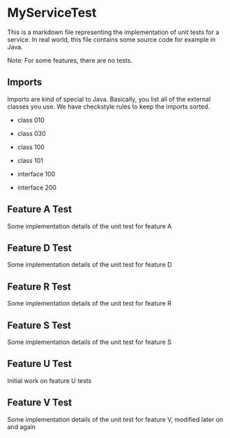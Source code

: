 MyServiceTest
=============

This is a markdown file representing
the implementation of unit tests for a service.
In real world, this file contains some source
code for example in Java.

Note: For some features, there are no tests.

Imports
-------

Imports are kind of special to Java.
Basically, you list all of the external classes
you use. We have checkstyle rules to keep the
imports sorted.

- class 010
- class 030
- class 100
- class 101

- interface 100
- interface 200

Feature A Test
--------------

Some implementation details of the unit test for feature A

Feature D Test
--------------

Some implementation details of the unit test for feature D

Feature R Test
--------------

Some implementation details of the unit test for feature R

Feature S Test
--------------

Some implementation details of the unit test for feature S

Feature U Test
--------------

Initial work on feature U tests

Feature V Test
--------------

Some implementation details of the unit test for feature V,
modified later on and again
